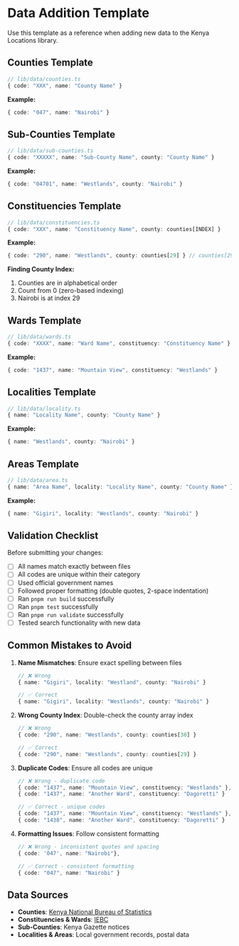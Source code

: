 # Data Addition Template

Use this template as a reference when adding new data to the Kenya Locations library.

## Counties Template

```typescript
// lib/data/counties.ts
{ code: "XXX", name: "County Name" }
```

**Example:**

```typescript
{ code: "047", name: "Nairobi" }
```

## Sub-Counties Template

```typescript
// lib/data/sub-counties.ts
{ code: "XXXXX", name: "Sub-County Name", county: "County Name" }
```

**Example:**

```typescript
{ code: "04701", name: "Westlands", county: "Nairobi" }
```

## Constituencies Template

```typescript
// lib/data/constituencies.ts
{ code: "XXX", name: "Constituency Name", county: counties[INDEX] }
```

**Example:**

```typescript
{ code: "290", name: "Westlands", county: counties[29] } // counties[29] = Nairobi
```

**Finding County Index:**

1. Counties are in alphabetical order
2. Count from 0 (zero-based indexing)
3. Nairobi is at index 29

## Wards Template

```typescript
// lib/data/wards.ts
{ code: "XXXX", name: "Ward Name", constituency: "Constituency Name" }
```

**Example:**

```typescript
{ code: "1437", name: "Mountain View", constituency: "Westlands" }
```

## Localities Template

```typescript
// lib/data/locality.ts
{ name: "Locality Name", county: "County Name" }
```

**Example:**

```typescript
{ name: "Westlands", county: "Nairobi" }
```

## Areas Template

```typescript
// lib/data/area.ts
{ name: "Area Name", locality: "Locality Name", county: "County Name" }
```

**Example:**

```typescript
{ name: "Gigiri", locality: "Westlands", county: "Nairobi" }
```

## Validation Checklist

Before submitting your changes:

- [ ] All names match exactly between files
- [ ] All codes are unique within their category
- [ ] Used official government names
- [ ] Followed proper formatting (double quotes, 2-space indentation)
- [ ] Ran `pnpm run build` successfully
- [ ] Ran `pnpm test` successfully
- [ ] Ran `pnpm run validate` successfully
- [ ] Tested search functionality with new data

## Common Mistakes to Avoid

1. **Name Mismatches**: Ensure exact spelling between files

   ```typescript
   // ❌ Wrong
   { name: "Gigiri", locality: "Westland", county: "Nairobi" }

   // ✅ Correct
   { name: "Gigiri", locality: "Westlands", county: "Nairobi" }
   ```

2. **Wrong County Index**: Double-check the county array index

   ```typescript
   // ❌ Wrong
   { code: "290", name: "Westlands", county: counties[30] }

   // ✅ Correct
   { code: "290", name: "Westlands", county: counties[29] }
   ```

3. **Duplicate Codes**: Ensure all codes are unique

   ```typescript
   // ❌ Wrong - duplicate code
   { code: "1437", name: "Mountain View", constituency: "Westlands" },
   { code: "1437", name: "Another Ward", constituency: "Dagoretti" }

   // ✅ Correct - unique codes
   { code: "1437", name: "Mountain View", constituency: "Westlands" },
   { code: "1438", name: "Another Ward", constituency: "Dagoretti" }
   ```

4. **Formatting Issues**: Follow consistent formatting

   ```typescript
   // ❌ Wrong - inconsistent quotes and spacing
   { code: '047', name: "Nairobi"},

   // ✅ Correct - consistent formatting
   { code: "047", name: "Nairobi" }
   ```

## Data Sources

- **Counties**: [Kenya National Bureau of Statistics](https://www.knbs.or.ke/)
- **Constituencies & Wards**: [IEBC](https://www.iebc.or.ke/)
- **Sub-Counties**: Kenya Gazette notices
- **Localities & Areas**: Local government records, postal data
